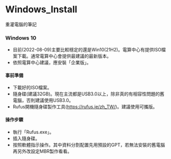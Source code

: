 # Windows_Install
重灌電腦的筆記

### Windows 10
+ 目前(2022-08-09)主要比較穩定的還是Win10(21H2)。電算中心有提供ISO檔案下載。通常電算中心會提供最建議的最新版本。  
+ 依照電算中心建議，應安裝「企業版」。  

#### 事前準備
+ 下載好的ISO檔案。
+ 隨身碟(建議32GB)。現在主流都是USB3.0以上，除非真的有相容性問題的舊電腦，否則建議使用USB3.0。
+ Rufus開機隨身碟製作工具(https://rufus.ie/zh_TW/)。建議使用可攜版。

#### 操作步驟
+ 執行「Rufus.exe」。
+ 插入隨身碟。
+ 按照軟體指示操作。其中資料分割配置先用預設的GPT，若無法安裝的舊電腦再另外改設定MBR製作看看。
